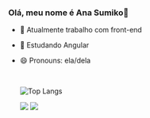 ### Olá, meu nome é Ana Sumiko👋


- 🔭 Atualmente trabalho com front-end
- 🌱 Estudando Angular
- 😄 Pronouns: ela/dela

  <br>

  ![Top Langs](https://github-readme-stats-git-masterrstaa-rickstaa.vercel.app/api/top-langs/?username=aSumiko&layout=compact&bg_color=000&border_color=30A3DC&title_color=E94D5F&text_color=FFF)

    <a href="https://www.linkedin.com/in/aSumiko" target="_blank"><img src="https://img.shields.io/badge/-LinkedIn-%230077B5?style=for-the-badge&logo=linkedin&logoColor=white" target="_blank"></a>
    <a href = "mailto:ana.sumiko@gmail.com"><img src="https://img.shields.io/badge/-Gmail-%23333?style=for-the-badge&logo=gmail&logoColor=white" target="_blank"></a>
